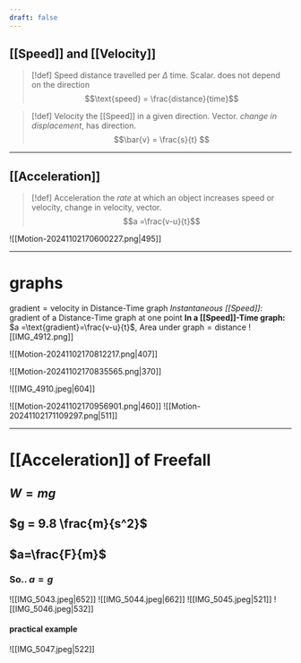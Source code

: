 ```yaml
---
draft: false
---
```

## [[Speed]] and [[Velocity]]

>[!def] Speed
>distance travelled per $\Delta$ time. Scalar. does not depend on the direction
>$$\text{speed} = \frac{distance}{time}$$

> [!def] Velocity
> the [[Speed]] in a given direction. Vector. *change in displacement*, has direction.
> $$\bar{v} = \frac{s}{t} $$



---
## [[Acceleration]]

>[!def] Acceleration
>the *rate* at which an object increases speed or velocity, change in velocity, vector.
>$$a =\frac{v-u}{t}$$


![[Motion-20241102170600227.png|495]]


---
# graphs
$\text{gradient} = \text{velocity}$ in Distance-Time graph
*Instantaneous [[Speed]]*: gradient of a Distance-Time graph at one point
**In a [[Speed]]-Time graph:** $a =\text{gradient}=\frac{v-u}{t}$,   $\text{Area under graph} = \text{distance}$
![[IMG_4912.png]]

![[Motion-20241102170812217.png|407]]

![[Motion-20241102170835565.png|370]]

![[IMG_4910.jpeg|604]]

![[Motion-20241102170956901.png|460]]
![[Motion-20241102171109297.png|511]]


---
# [[Acceleration]] of Freefall

## $W=mg$
## $g = 9.8 \frac{m}{s^2}$
## $a=\frac{F}{m}$
### So..  $a=g$



![[IMG_5043.jpeg|652]]
![[IMG_5044.jpeg|662]]
![[IMG_5045.jpeg|521]]
![[IMG_5046.jpeg|532]]

#### practical example
![[IMG_5047.jpeg|522]]